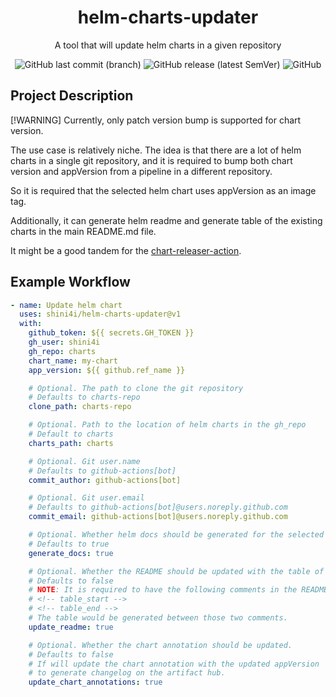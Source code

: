 <div align="center">

# helm-charts-updater

A tool that will update helm charts in a given repository

![GitHub last commit (branch)](https://img.shields.io/github/last-commit/shini4i/helm-charts-updater/main?style=plastic)
![GitHub release (latest SemVer)](https://img.shields.io/github/v/release/shini4i/helm-charts-updater?style=plastic)
![GitHub](https://img.shields.io/github/license/shini4i/helm-charts-updater?style=plastic)

</div>

## Project Description

[!WARNING]
Currently, only patch version bump is supported for chart version.

The use case is relatively niche. The idea is that there are a lot of helm charts in a single git
repository, and it is required to bump both chart version and appVersion from a pipeline in a different repository.

So it is required that the selected helm chart uses appVersion as an image tag.

Additionally, it can generate helm readme and generate table of the existing charts in the main README.md file.

It might be a good tandem for the [chart-releaser-action](https://github.com/helm/chart-releaser-action).

## Example Workflow

```yaml
- name: Update helm chart
  uses: shini4i/helm-charts-updater@v1
  with:
    github_token: ${{ secrets.GH_TOKEN }}
    gh_user: shini4i
    gh_repo: charts
    chart_name: my-chart
    app_version: ${{ github.ref_name }}

    # Optional. The path to clone the git repository
    # Defaults to charts-repo
    clone_path: charts-repo

    # Optional. Path to the location of helm charts in the gh_repo
    # Default to charts
    charts_path: charts

    # Optional. Git user.name
    # Defaults to github-actions[bot]
    commit_author: github-actions[bot]

    # Optional. Git user.email
    # Defaults to github-actions[bot]@users.noreply.github.com
    commit_email: github-actions[bot]@users.noreply.github.com

    # Optional. Whether helm docs should be generated for the selected chart.
    # Defaults to true
    generate_docs: true

    # Optional. Whether the README should be updated with the table of existing charts.
    # Defaults to false
    # NOTE: It is required to have the following comments in the README.md file:
    # <!-- table_start -->
    # <!-- table_end -->
    # The table would be generated between those two comments.
    update_readme: true

    # Optional. Whether the chart annotation should be updated.
    # Defaults to false
    # If will update the chart annotation with the updated appVersion
    # to generate changelog on the artifact hub.
    update_chart_annotations: true
```
